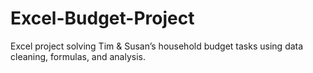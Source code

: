 # Excel-Budget-Project
Excel project solving Tim &amp; Susan’s household budget tasks using data cleaning, formulas, and analysis.
